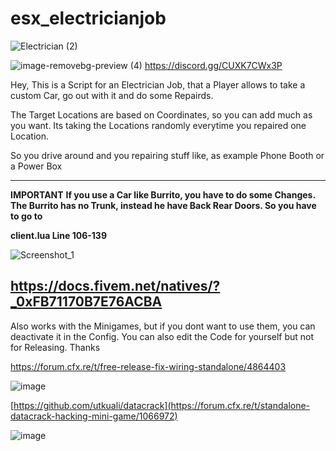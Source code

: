 # esx_electricianjob

![Electrician (2)](https://user-images.githubusercontent.com/119653707/210658153-925288f2-dad6-4d57-b068-2e8e4007c088.png)

![image-removebg-preview (4)](https://github.com/Ph-o-e-n-ix/esx_electricianjob/assets/119653707/a316af7d-1056-49f4-b987-a6cf2a83e8e9)
https://discord.gg/CUXK7CWx3P


Hey, This is a Script for an Electrician Job, that a Player allows to take a custom Car, go out with it and do some Repairds. 

The Target Locations are based on Coordinates, so you can add much as you want. Its taking the Locations randomly everytime you 
repaired one Location.

So you drive around and you repairing stuff like, as example Phone Booth or a Power Box

----
**IMPORTANT**
**If you use a Car like Burrito, you have to do some Changes. The Burrito has no Trunk, instead he have Back Rear Doors. So you have to go to**

**client.lua Line 106-139**

![Screenshot_1](https://user-images.githubusercontent.com/119653707/217301453-7ff1addb-fc75-45bc-937f-88f843c0f900.png)

https://docs.fivem.net/natives/?_0xFB71170B7E76ACBA
----

Also works with the Minigames, but if you dont want to use them, you can deactivate it in the Config.
You can also edit the Code for yourself but not for Releasing. Thanks

https://forum.cfx.re/t/free-release-fix-wiring-standalone/4864403

![image](https://user-images.githubusercontent.com/119653707/217302802-2921e9ee-79eb-4444-8fa3-eee6dc5f0a95.png)

[https://github.com/utkuali/datacrack](https://forum.cfx.re/t/standalone-datacrack-hacking-mini-game/1066972)

![image](https://user-images.githubusercontent.com/119653707/210660101-df6f3ea1-cb44-4805-b7b1-f17e5eb6fcab.png)

